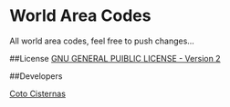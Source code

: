 # World Area Codes

All world area codes, feel free to push changes...

##License
[GNU GENERAL PUIBLIC LICENSE - Version 2](http://www.gnu.org/licenses/gpl-2.0.html "GPLv2")

##Developers

[Coto Cisternas](http://cotocisternas.cl/ "Coto's Blog")
